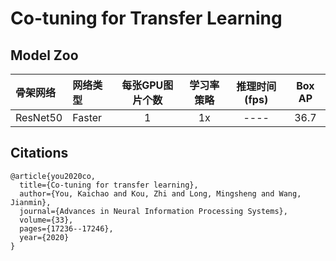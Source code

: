 # Co-tuning for Transfer Learning

## Model Zoo
| 骨架网络             | 网络类型       | 每张GPU图片个数 | 学习率策略 |推理时间(fps) | Box AP |
| :------------------- | :------------- | :-----: | :-----: | :------------: | :-----: |
| ResNet50             | Faster         |    1    |   1x    |     ----     |  36.7  |
## Citations
```
@article{you2020co,
  title={Co-tuning for transfer learning},
  author={You, Kaichao and Kou, Zhi and Long, Mingsheng and Wang, Jianmin},
  journal={Advances in Neural Information Processing Systems},
  volume={33},
  pages={17236--17246},
  year={2020}
}
```